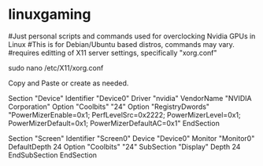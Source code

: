# linuxgaming
#Just personal scripts and commands used for overclocking Nvidia GPUs in Linux
#This is for Debian/Ubuntu based distros, commands may vary.
#requires editting of X11 server settings, specifically "xorg.conf"

sudo nano /etc/X11/xorg.conf

Copy and Paste or create as needed.

Section "Device"
    Identifier     "Device0"
    Driver         "nvidia"
    VendorName     "NVIDIA Corporation"
    Option         "Coolbits" "24"
    Option         "RegistryDwords" "PowerMizerEnable=0x1; PerfLevelSrc=0x2222; PowerMizerLevel=0x1; PowerMizerDefault=0x1; PowerMizerDefaultAC=0x1"
EndSection

Section "Screen"
    Identifier     "Screen0"
    Device         "Device0"
    Monitor        "Monitor0"
    DefaultDepth    24
    Option         "Coolbits" "24"
    SubSection     "Display"
        Depth       24
    EndSubSection
EndSection
